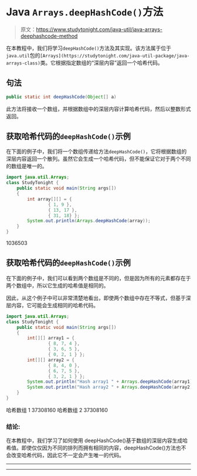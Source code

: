 # Java `Arrays.deepHashCode()`方法

> 原文：<https://www.studytonight.com/java-util/java-arrays-deephashcode-method>

在本教程中，我们将学习`deepHashCode()`方法及其实现。该方法属于位于`java.util`包的`[Arrays](https://studytonight.com/java-util-package/java-arrays-class)`类。它根据指定数组的“深层内容”返回一个哈希代码。

## 句法

```java
public static int deepHashCode(Object[] a)
```

此方法将接收一个数组，并根据数组中的深层内容计算哈希代码，然后以整数形式返回。

## 获取哈希代码的`deepHashCode()`示例

在下面的例子中，我们将一个数组传递给方法`deepHashCode()`，它将根据数组的深层内容返回一个散列。虽然它会生成一个哈希代码，但不能保证它对于两个不同的数组是唯一的。

```java
import java.util.Arrays;
class StudyTonight { 
	public static void main(String args[]) 
	{ 
		int array[][] = { 
				{ 1, 9 }, 
				{ 13, 17 }, 
				{ 31, 18} }; 		
		System.out.println(Arrays.deepHashCode(array));
	} 
}
```

1036503

## 获取哈希代码的`deepHashCode()`示例

在下面的例子中，我们可以看到两个数组是不同的，但是因为所有的元素都存在于两个数组中，所以它生成的哈希值是相同的。

因此，从这个例子中可以非常清楚地看出，即使两个数组中存在不等式，但基于深层内容，它可能会生成相同的哈希代码。

```java
import java.util.Arrays;
class StudyTonight { 
	public static void main(String args[]) 
	{ 
		int[][] array1 = {
				{ 8, 7, 4 }, 
				{ 3, 6, 5 },
				{ 0, 2, 1 } };
		int[][] array2 = {
				{ 8, 4, 0 }, 
				{ 6, 7, 5 }, 
				{ 3, 2, 1 } };
		System.out.println("Hash array1 " + Arrays.deepHashCode(array1));
		System.out.println("Hash array2 " + Arrays.deepHashCode(array2));
	} 
}
```

哈希数组 1 37308160
哈希数组 2 37308160

### 结论:

在本教程中，我们学习了如何使用 deepHashCode()基于数组的深层内容生成哈希值。即使仅仅因为不同的排列而拥有相同的内容，deepHashCode()方法也不会改变哈希代码，因此它不一定会产生唯一的代码。

* * *

* * *